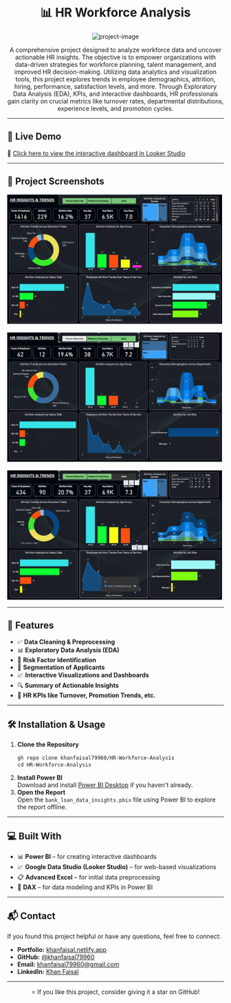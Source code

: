 <h1 align="center" id="title">📊 HR Workforce Analysis</h1>

<p align="center">
  <img src="https://socialify.git.ci/khanfaisal79960/HR-Workforce-Analysis/image?language=1&amp;name=1&amp;owner=1&amp;theme=Dark" alt="project-image">
</p>

<p align="center" id="description">
  A comprehensive project designed to analyze workforce data and uncover actionable HR insights. The objective is to empower organizations with data-driven strategies for workforce planning, talent management, and improved HR decision-making. Utilizing data analytics and visualization tools, this project explores trends in employee demographics, attrition, hiring, performance, satisfaction levels, and more. Through Exploratory Data Analysis (EDA), KPIs, and interactive dashboards, HR professionals gain clarity on crucial metrics like turnover rates, departmental distributions, experience levels, and promotion cycles.
</p>

<hr>

<h2>🚀 Live Demo</h2>

<p>
  🔗 <a href="https://lookerstudio.google.com/s/nkqN94ja7i0" target="_blank">Click here to view the interactive dashboard in Looker Studio</a>
</p>

<hr>

<h2>📸 Project Screenshots</h2>

<img src="assets/dashboard.png" alt="Dashboard View" width="500" height="300"/>
<br><br>
<img src="assets/preview.png" alt="Data Overview" width="500" height="300"/>
<br><br>
<img src="assets/sales.png" alt="Sales Insights" width="500" height="300"/>

<hr>

<h2>🧐 Features</h2>

<ul>
  <li>✅ <strong>Data Cleaning & Preprocessing</strong></li>
  <li>📊 <strong>Exploratory Data Analysis (EDA)</strong></li>
  <li>🧠 <strong>Risk Factor Identification</strong></li>
  <li>🧾 <strong>Segmentation of Applicants</strong></li>
  <li>📈 <strong>Interactive Visualizations and Dashboards</strong></li>
  <li>🔍 <strong>Summary of Actionable Insights</strong></li>
  <li>📌 <strong>HR KPIs like Turnover, Promotion Trends, etc.</strong></li>
</ul>

<hr>

<h2>🛠️ Installation & Usage</h2>

<ol>
  <li><strong>Clone the Repository</strong>
    <pre><code>gh repo clone khanfaisal79960/HR-Workforce-Analysis
cd HR-Workforce-Analysis</code></pre>
  </li>
  <li><strong>Install Power BI</strong><br>
    Download and install <a href="https://powerbi.microsoft.com/desktop/" target="_blank">Power BI Desktop</a> if you haven't already.
  </li>
  <li><strong>Open the Report</strong><br>
    Open the <code>bank_loan_data_insights.pbix</code> file using Power BI to explore the report offline.
  </li>
</ol>

<hr>

<h2>💻 Built With</h2>

<ul>
  <li>📊 <strong>Power BI</strong> – for creating interactive dashboards</li>
  <li>📈 <strong>Google Data Studio (Looker Studio)</strong> – for web-based visualizations</li>
  <li>📋 <strong>Advanced Excel</strong> – for initial data preprocessing</li>
  <li>🔢 <strong>DAX</strong> – for data modeling and KPIs in Power BI</li>
</ul>

<hr>

<h2>📬 Contact</h2>

<p>If you found this project helpful or have any questions, feel free to connect:</p>

<ul>
  <li><strong>Portfolio:</strong> <a href="https://khanfaisal.netlify.app" target="_blank">khanfaisal.netlify.app</a></li>
  <li><strong>GitHub:</strong> <a href="https://github.com/khanfaisal79960" target="_blank">@khanfaisal79960</a></li>
  <li><strong>Email:</strong> <a href="mailto:khanfaisal79960@gmail.com">khanfaisal79960@gmail.com</a></li>
  <li><strong>LinkedIn:</strong> <a href="https://www.linkedin.com/in/khanfaisal79960" target="_blank">Khan Faisal</a></li>
</ul>

<hr>

<p align="center">⭐️ If you like this project, consider giving it a star on GitHub!</p>
